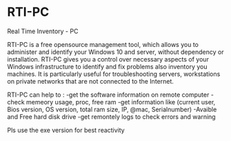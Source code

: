 # RTI-PC
Real Time Inventory - PC

RTI-PC is a free opensource management tool, which allows you to administer and identify your Windows 10 and server, without dependency or installation.
RTI-PC gives you a control over necessary aspects of your Windows infrastructure to identify and fix problems also inventory you machines. 
It is particularly useful for troubleshooting servers, workstations on private networks that are not connected to the Internet.

RTI-PC can help to :
-get the software information on remote computer
-check memeory usage, proc, free ram
-get information like (current user, Bios version, OS version, total ram size, IP, @mac, Serialnumber)
-Avaible and Free hard disk drive 
-get remontely logs to check errors and warning

Pls use the exe version for best reactivity


